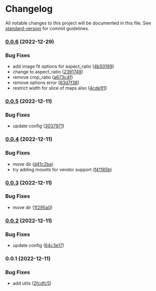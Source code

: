 # Changelog

All notable changes to this project will be documented in this file. See [standard-version](https://github.com/conventional-changelog/standard-version) for commit guidelines.

### [0.0.6](/github.com/future-wd/hugo-imaging-common/compare/v0.0.5...v0.0.6) (2022-12-29)


### Bug Fixes

* add image fit options for aspect_ratio ([4b50199](/github.com/future-wd/hugo-imaging-common/commit/4b50199768b715f8992e5308d2da747096b8c9f0))
* change to aspect_ratio ([2391749](/github.com/future-wd/hugo-imaging-common/commit/23917491e31873067fce217d96585c669db12203))
* remove crop_ratio ([a673c4f](/github.com/future-wd/hugo-imaging-common/commit/a673c4f6992940ba14ad036726e03641f60247e8))
* remove options error ([63d7f38](/github.com/future-wd/hugo-imaging-common/commit/63d7f38a50c0b0a3bd82cf83e1f58cfc1eff6d6a))
* restrict width for slice of maps also ([4cde1f1](/github.com/future-wd/hugo-imaging-common/commit/4cde1f1c0664ce1d1233edefa0cfc3011136f9f0))

### [0.0.5](/github.com/future-wd/hugo-imaging-common/compare/v0.0.4...v0.0.5) (2022-12-11)


### Bug Fixes

* update config ([3037971](/github.com/future-wd/hugo-imaging-common/commit/3037971eacdb8a1a3407e4d03370b6b80e956764))

### [0.0.4](/github.com/future-wd/hugo-imaging-common/compare/v0.0.3...v0.0.4) (2022-12-11)


### Bug Fixes

* move dir ([d41c2ba](/github.com/future-wd/hugo-imaging-common/commit/d41c2baae81450c7beb19a749bd712707e46056e))
* try adding mounts for vendor support ([f41185b](/github.com/future-wd/hugo-imaging-common/commit/f41185bd4800bb0347d8de5714eeede5140cdf65))

### [0.0.3](/github.com/future-wd/hugo-imaging-common/compare/v0.0.2...v0.0.3) (2022-12-11)


### Bug Fixes

* move dir ([1f295a0](/github.com/future-wd/hugo-imaging-common/commit/1f295a0cec773281755e6e448b81ad201ff216d2))

### [0.0.2](/github.com/future-wd/hugo-imaging-common/compare/v0.0.1...v0.0.2) (2022-12-11)


### Bug Fixes

* update config ([64c3e17](/github.com/future-wd/hugo-imaging-common/commit/64c3e17f7ee778025913af26abcd64e8ee0fde7f))

### 0.0.1 (2022-12-11)


### Bug Fixes

* add utils ([2fcdfc5](/github.com/future-wd/hugo-imaging-common/commit/2fcdfc59594cbec303ed1d12ccd8b6f90fb36699))
